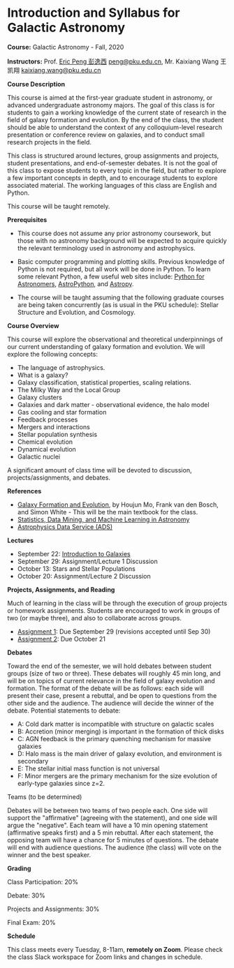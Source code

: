 # Introduction and Syllabus for Galactic Astronomy

**Course:** Galactic Astronomy - Fall, 2020

**Instructors:** Prof. [Eric Peng 彭逸西](http://kiaa.pku.edu.cn/~peng) <peng@pku.edu.cn>, Mr. Kaixiang Wang 王凯翔 <kaixiang.wang@pku.edu.cn>

**Course Description**


This course is aimed at the first-year graduate student in astronomy, or advanced undergraduate astronomy majors. The goal of this class is for students to gain a working knowledge of the current state of research in the field of galaxy formation and evolution. By the end of the class, the student should be able to understand the context of any colloquium-level research presentation or conference review on galaxies, and to conduct small research projects in the field.

This class is structured around lectures, group assignments and projects, student presentations, and end-of-semester debates. It is not the goal of this class to expose students to every topic in the field, but rather to explore a few important concepts in depth, and to encourage students to explore associated material. The working languages of this class are English and Python.

This course will be taught remotely.

**Prerequisites**


   * This course does not assume any prior astronomy coursework, but those with no astronomy background will be expected to acquire quickly the relevant terminology used in astronomy and astrophysics.

   * Basic computer programming and plotting skills. Previous knowledge of Python is not required, but all work will be done in Python. To learn some relevant Python, a few useful web sites include: [Python for Astronomers](https://python4astronomers.github.io), [AstroPython](http://www.astropython.org/), and [Astropy](http://www.astropy.org/).
   * The course will be taught assuming that the following graduate courses are being taken concurrently (as is usual in the PKU schedule): Stellar Structure and Evolution, and Cosmology.

**Course Overview**

This course will explore the observational and theoretical underpinnings of our current understanding of galaxy formation and evolution. We will explore the following concepts:


   * The language of astrophysics.
   * What is a galaxy?
   * Galaxy classification, statistical properties, scaling relations.
   * The Milky Way and the Local Group
   * Galaxy clusters
   * Galaxies and dark matter - observational evidence, the halo model
   * Gas cooling and star formation
   * Feedback processes
   * Mergers and interactions
   * Stellar population synthesis
   * Chemical evolution
   * Dynamical evolution
   * Galactic nuclei

A significant amount of class time will be devoted to discussion, projects/assignments, and debates.

**References**
   * [Galaxy Formation and Evolution](http://www.amazon.cn/Galaxy-Formation-Evolution-Houjun-Mo/dp/0521857937), by Houjun Mo, Frank van den Bosch, and Simon White - This will be the main textbook for the class.
   * [Statistics, Data Mining, and Machine Learning in Astronomy](https://www.amazon.cn/Statistics-Data-Mining-and-Machine-Learning-in-Astronomy-A-Practical-Python-Guide-for-the-Analysis-of-Survey-Data-Ivezic-Zeljko/dp/0691151687)
   * [Astrophysics Data Service (ADS)](https://ui.adsabs.harvard.edu)

**Lectures**

* September 22: [Introduction to Galaxies](https://kavli.pku.edu.cn/~peng/teaching/galaxies20/Lecture01-2020.pdf)
* September 29: Assignment/Lecture 1 Discussion
* October 13: Stars and Stellar Populations
* October 20: Assignment/Lecture 2 Discussion
<!--* September 29: Stellar Evolution, in Brief:  [slides](https://kavli.pku.edu.cn/~peng/teaching/galaxies20/Lecture02-2020-slides.pdf), [notes](https://kavli.pku.edu.cn/~peng/teaching/galaxies19/Lecture02-2020-notes.pdf)
* September 18: Stellar Population Synthesis and [The Properties of Local Galaxies (I)](https://kiaa.pku.edu.cn/~peng/teaching/galaxies19/Lecture03-2020.pdf)
* October 13: Population synthesis (working groups for Assignment 4)
* October 20: [The Properties of Local Galaxies (II)](https://kiaa.pku.edu.cn/~peng/teaching/galaxies20/Lecture04-2020.pdf)
* October 27: [The Milky Way and the Local Group](https://kiaa.pku.edu.cn/~peng/teaching/galaxies20/Lecture05-2020.pdf)
* October 29: [The Distant Universe](https://kiaa.pku.edu.cn/~peng/teaching/galaxies20/Lecture06-2020.pdf)
* November 3: Debate preparation
* November 10: Debates
* November 17:
* November 24:
* December 1:
* December 8:
* December 15:
* December 22:
* December 29:
* January 5:
* January TBD: Final-->

**Projects, Assignments, and Reading**

Much of learning in the class will be through the execution of group projects or homework assignments. Students are encouraged to work in groups of two (or maybe three), and also to collaborate across groups.

* [Assignment 1](https://github.com/ewpeng/PKUGalaxies19/blob/master/Assignment01.md): Due September 29 (revisions accepted until Sep 30)
* [Assignment 2](https://github.com/ewpeng/PKUGalaxies20/blob/master/Assignment02.md): Due October 21

<!--* [Assignment 3](https://github.com/ewpeng/PKUGalaxies19/blob/master/Assignment03.md): Due October 8
* [Assignment 4](https://github.com/ewpeng/PKUGalaxies19/blob/master/Assignment04.md): Due October 18
* [Assignment 5](https://github.com/ewpeng/PKUGalaxies19/blob/master/Assignment05.md): Due October 25
* [Assignment 6](https://github.com/ewpeng/PKUGalaxies19/blob/master/Assignment06.md): Due November 8
* [Assignment 7](https://github.com/ewpeng/PKUGalaxies19/blob/master/Assignment07.md): Due December 2
* [Final Project](https://github.com/ewpeng/PKUGalaxies19/blob/master/FinalProject.md): Due 5pm, December 27-->


**Debates**

Toward the end of the semester, we will hold debates between student groups (size of two or three). These debates will roughly 45 min long, and will be on topics of current relevance in the field of galaxy evolution and formation. The format of the debate will be as follows: each side will present their case, present a rebuttal, and be open to questions from the other side and the audience. The audience will decide the winner of the debate. Potential statements to debate:

* A: Cold dark matter is incompatible with structure on galactic scales
* B: Accretion (minor merging) is important in the formation of thick disks
* C: AGN feedback is the primary quenching mechanism for massive galaxies
* D: Halo mass is the main driver of galaxy evolution, and environment is secondary
* E: The stellar initial mass function is not universal
* F: Minor mergers are the primary mechanism for the size evolution of early-type galaxies since z=2.

Teams (to be determined)

Debates will be between two teams of two people each. One side will support the "affirmative" (agreeing with the statement), and one side will argue the "negative". Each team will have a 10 min opening statement (affirmative speaks first) and a 5 min rebuttal. After each statement, the opposing team will have a chance for 5 minutes of questions. The debate will end with audience questions. The audience (the class) will vote on the winner and the best speaker.

**Grading**

Class Participation: 20%

Debate: 30%

Projects and Assignments: 30%

Final Exam: 20%

**Schedule**

This class meets every Tuesday, 8-11am, **remotely on Zoom**. Please check the class Slack workspace for Zoom links and changes in schedule.
